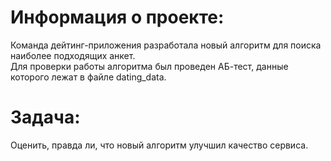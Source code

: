 # Информация о проекте:
Команда дейтинг-приложения разработала новый алгоритм для поиска наиболее подходящих анкет.  
Для проверки работы алгоритма был проведен АБ-тест, данные которого лежат в файле dating_data.  

# Задача: 
Оценить, правда ли, что новый алгоритм улучшил качество сервиса. 